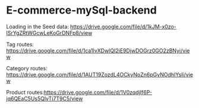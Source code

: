 # E-commerce-mySql-backend






Loading in the Seed data: https://drive.google.com/file/d/1kJM-x0zo-ISrYgZRtWGcwLeKoGrDNFp8/view

Tag routes: https://drive.google.com/file/d/1ca1IvXDwlQI2iE9DjwDOGrz0GO2zBNyi/view

Category routes: https://drive.google.com/file/d/1AUT19ZozdL4OCkyNoZn6pGyNOdhIYsli/view

Product routes:https://drive.google.com/file/d/1V0zqdjIf6P-jq6QEaC5Us5QlvTi7T9C5/view